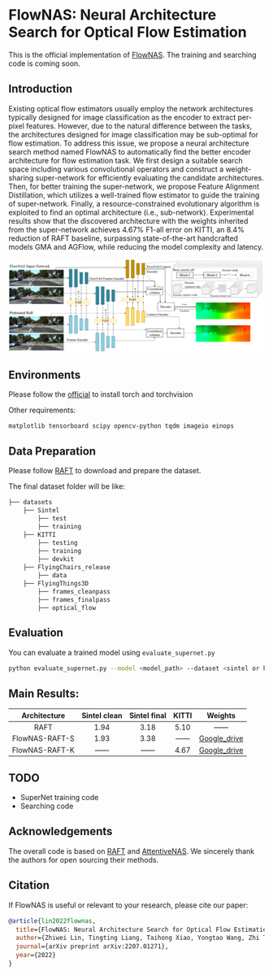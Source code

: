 # FlowNAS: Neural Architecture Search for Optical Flow Estimation

This is the official implementation of [FlowNAS](https://arxiv.org/abs/2207.01271). The training and searching code is coming soon. 

## Introduction

Existing optical flow estimators usually employ the network architectures typically designed for image classification as the encoder to extract per-pixel features. However, due to the natural difference between the tasks, the architectures designed for image classification may be sub-optimal for flow estimation. To address this issue, we propose a neural architecture search method named FlowNAS to automatically find the better encoder architecture for flow estimation task. We first design a suitable search space including various convolutional operators and construct a weight-sharing super-network for efficiently evaluating the candidate architectures. Then, for better training the super-network, we propose Feature Alignment Distillation, which utilizes a well-trained flow estimator to guide the training of super-network. Finally, a resource-constrained evolutionary algorithm is exploited to find an optimal architecture (i.e., sub-network). Experimental results show that the discovered architecture with the weights inherited from the super-network achieves 4.67% F1-all error on KITTI, an 8.4% reduction of RAFT baseline, surpassing state-of-the-art handcrafted models GMA and AGFlow, while reducing the model complexity and latency.

<img src="FlowNAS.png">

## Environments

Please follow the [official](https://pytorch.org/) to install torch and torchvision

Other requirements:

```
matplotlib tensorboard scipy opencv-python tqdm imageio einops
```

## Data  Preparation

Please follow [RAFT](https://github.com/princeton-vl/RAFT) to download and prepare the dataset.

The final dataset folder will be like:

```
├── datasets
    ├── Sintel
        ├── test
        ├── training
    ├── KITTI
        ├── testing
        ├── training
        ├── devkit
    ├── FlyingChairs_release
        ├── data
    ├── FlyingThings3D
        ├── frames_cleanpass
        ├── frames_finalpass
        ├── optical_flow
```

## Evaluation

You can evaluate a trained model using `evaluate_supernet.py`

```bash
python evaluate_supernet.py --model <model_path> --dataset <sintel or kitti>
```

## Main Results:

|  Architecture  | Sintel clean | Sintel final | KITTI |                           Weights                            |
| :------------: | :----------: | :----------: | :---: | :----------------------------------------------------------: |
|      RAFT      |     1.94     |     3.18     | 5.10  |                              ——                              |
| FlowNAS-RAFT-S |     1.93     |     3.38     |  ——   | [Google_drive](https://drive.google.com/file/d/1IKrIXuRMMU4DkeXjm_N6vfWf7Gehyuww/view?usp=sharing) |
| FlowNAS-RAFT-K |      ——      |      ——      | 4.67  | [Google_drive](https://drive.google.com/file/d/17xUWG8HzfNnxdEYkEQ6TMo2ZtTJoZC_L/view?usp=sharing) |

## TODO

* SuperNet training code
* Searching code

## Acknowledgements

The overall code is based on [RAFT](https://github.com/princeton-vl/RAFT) and [AttentiveNAS](https://github.com/facebookresearch/AttentiveNAS). We sincerely thank the authors for open sourcing their methods.


## Citation

If FlowNAS is useful or relevant to your research, please cite our paper:

```bibtex
@article{lin2022flownas,
  title={FlowNAS: Neural Architecture Search for Optical Flow Estimation},
  author={Zhiwei Lin, Tingting Liang, Taihong Xiao, Yongtao Wang, Zhi Tang, Ming-Hsuan Yang},
  journal={arXiv preprint arXiv:2207.01271},
  year={2022}
}
```